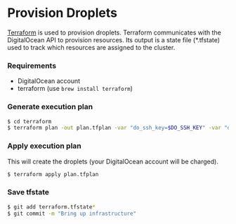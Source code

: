 Provision Droplets
==================

[Terraform](https://terraform.io) is used to provision droplets. Terraform communicates with the DigitalOcean API to provision resources. Its output
is a state file (*.tfstate) used to track which resources are assigned to the cluster.

### Requirements

- DigitalOcean account
- terraform (use `brew install terraform`)

### Generate execution plan

```bash
$ cd terraform
$ terraform plan -out plan.tfplan -var "do_ssh_key=$DO_SSH_KEY" -var "do_token=$DO_TOKEN"
```

### Apply execution plan

This will create the droplets (your DigitalOcean account will be charged).

```bash
$ terraform apply plan.tfplan
```

### Save tfstate

```bash
$ git add terraform.tfstate*
$ git commit -m "Bring up infrastructure"
```

